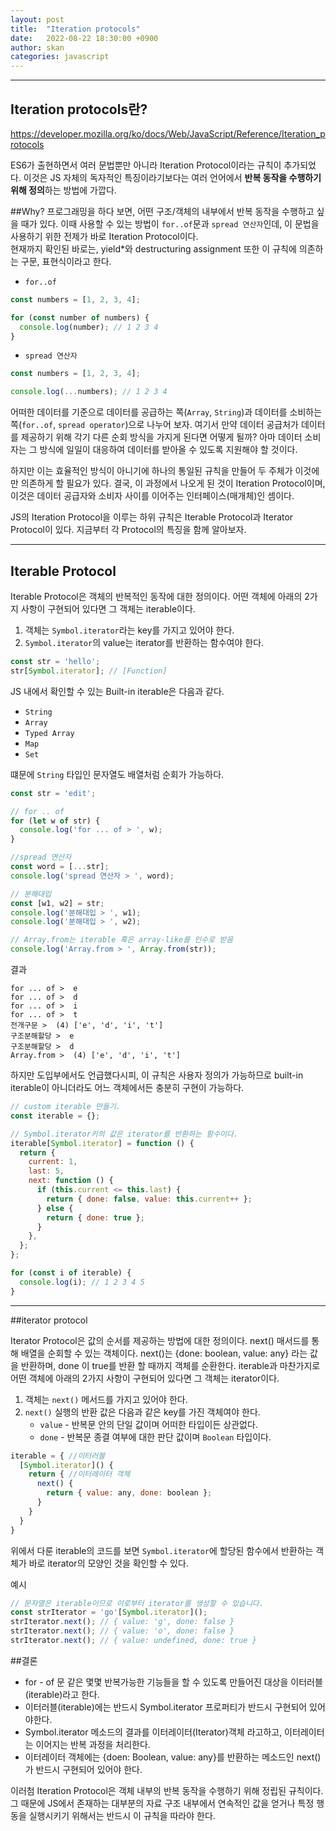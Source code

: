 ```yaml
---
layout: post
title:  "Iteration protocols"
date:   2022-08-22 18:30:00 +0900
author: skan
categories: javascript
---
```

<hr/>

## Iteration protocols란?

https://developer.mozilla.org/ko/docs/Web/JavaScript/Reference/Iteration_protocols

ES6가 출현하면서 여러 문법뿐만 아니라 Iteration Protocol이라는 규칙이 추가되었다. 이것은 JS 자체의 독자적인 특징이라기보다는 여러 언어에서 <b>반복 동작을 수행하기 위해 정의</b>하는 방법에 가깝다. 
<br />

##Why?
프로그래밍을 하다 보면, 어떤 구조/객체의 내부에서 반복 동작을 수행하고 싶을 때가 있다. 
이때 사용할 수 있는 방법이 `for..of`문과 `spread 연산자`인데, 이 문법을 사용하기 위한 전제가 바로 Iteration Protocol이다.<br/>
현재까지 확인된 바로는, yield*와 destructuring assignment 또한 이 규칙에 의존하는 구문, 표현식이라고 한다.

- `for..of`
```jsx
const numbers = [1, 2, 3, 4];

for (const number of numbers) {
  console.log(number); // 1 2 3 4
}
```

- `spread 연산자`
```jsx
const numbers = [1, 2, 3, 4];

console.log(...numbers); // 1 2 3 4
```

어떠한 데이터를 기준으로 데이터를 공급하는 쪽(`Array`, `String`)과 데이터를 소비하는 쪽(`for..of`, `spread operator`)으로 나누어 보자. 
여기서 만약 데이터 공급처가 데이터를 제공하기 위해 각기 다른 순회 방식을 가지게 된다면 어떻게 될까? 
아마 데이터 소비자는 그 방식에 일일이 대응하여 데이터를 받아올 수 있도록 지원해야 할 것이다.

하지만 이는 효율적인 방식이 아니기에 하나의 통일된 규칙을 만들어 두 주체가 이것에만 의존하게 할 필요가 있다. 
결국, 이 과정에서 나오게 된 것이 Iteration Protocol이며, 이것은 데이터 공급자와 소비자 사이를 이어주는 인터페이스(매개체)인 셈이다.

JS의 Iteration Protocol을 이루는 하위 규칙은 Iterable Protocol과 Iterator Protocol이 있다. 지금부터 각 Protocol의 특징을 함께 알아보자.

---

## Iterable Protocol
Iterable Protocol은 객체의 반복적인 동작에 대한 정의이다. 
어떤 객체에 아래의 2가지 사항이 구현되어 있다면 그 객체는 iterable이다.

1. 객체는 `Symbol.iterator`라는 key를 가지고 있어야 한다.
2. `Symbol.iterator`의 value는 iterator를 반환하는 함수여야 한다.

```jsx
const str = 'hello';
str[Symbol.iterator]; // [Function]
```

JS 내에서 확인할 수 있는 Built-in iterable은 다음과 같다.

- `String`
- `Array`
- `Typed Array`
- `Map`
- `Set`

떄문에 `String` 타입인 문자열도 배열처럼 순회가 가능하다.

```jsx
const str = 'edit';

// for .. of
for (let w of str) {
  console.log('for ... of > ', w);
}

//spread 연산자
const word = [...str];
console.log('spread 연산자 > ', word);

// 분해대입
const [w1, w2] = str;
console.log('분해대입 > ', w1);
console.log('분해대입 > ', w2);

// Array.from는 iterable 혹은 array-like를 인수로 받음
console.log('Array.from > ', Array.from(str));
```

결과
```text
for ... of >  e
for ... of >  d
for ... of >  i
for ... of >  t
전개구문 >  (4) ['e', 'd', 'i', 't']
구조분해할당 >  e
구조분해할당 >  d
Array.from >  (4) ['e', 'd', 'i', 't']
```
하지만 도입부에서도 언급했다시피, 이 규칙은 사용자 정의가 가능하므로 built-in iterable이 아니더라도 어느 객체에서든 충분히 구현이 가능하다.
```jsx
// custom iterable 만들기.
const iterable = {};

// Symbol.iterator키의 값은 iterator를 반환하는 함수이다.
iterable[Symbol.iterator] = function () {
  return {
    current: 1,
    last: 5,
    next: function () {
      if (this.current <= this.last) {
        return { done: false, value: this.current++ };
      } else {
        return { done: true };
      }
    },
  };
};

for (const i of iterable) {
  console.log(i); // 1 2 3 4 5
}
```

---
##iterator protocol

Iterator Protocol은 값의 순서를 제공하는 방법에 대한 정의이다.
next() 매서드를 통해 배열을 순회할 수 있는 객체이다.
next()는 {done: boolean, value: any} 라는 값을 반환하며, done 이 true를 반환 할 때까지 객체를 순환한다.
iterable과 마찬가지로 어떤 객체에 아래의 2가지 사항이 구현되어 있다면 그 객체는 iterator이다.

 1. 객체는 `next()` 메서드를 가지고 있어야 한다.
 2. `next()` 실행의 반환 값은 다음과 같은 key를 가진 객체여야 한다.   
    - `value` - 반복문 안의 단일 값이며 어떠한 타입이든 상관없다.  
    - `done` - 반복문 종결 여부에 대한 판단 값이며 `Boolean` 타입이다.
    
```jsx
iterable = { //이터러블
  [Symbol.iterator]() {
    return { //이터레이터 객체
      next() {
        return { value: any, done: boolean };
      }
    }
  }
}
```
위에서 다룬 iterable의 코드를 보면 `Symbol.iterator`에 할당된 함수에서 반환하는 객체가 바로 iterator의 모양인 것을 확인할 수 있다.

예시
```jsx
// 문자열은 iterable이므로 이로부터 iterator를 생성할 수 있습니다.
const strIterator = 'go'[Symbol.iterator]();
strIterator.next(); // { value: 'g', done: false }
strIterator.next(); // { value: 'o', done: false }
strIterator.next(); // { value: undefined, done: true }
```

##결론
 - for - of 문 같은 몇몇 반복가능한 기능들을 할 수 있도록 만들어진 대상을 이터러블(iterable)라고 한다.
 - 이터러블(iterable)에는 반드시 Symbol.iterator 프로퍼티가 반드시 구현되어 있어야한다.
 - Symbol.iterator 메소드의 결과를 이터레이터(Iterator)객체 라고하고, 이터레이터는 이어지는 반복 과정을 처리한다.
 - 이터레이터 객체에는 {doen: Boolean, value: any}를 반환하는 메소드인 next() 가 반드시 구현되어 있어야 한다.

이러첨 Iteration Protocol은 객체 내부의 반복 동작을 수행하기 위해 정립된 규칙이다.
그 때문에 JS에서 존재하는 대부분의 자료 구조 내부에서 연속적인 값을 얻거나 특정 행동을 실행시키기 위해서는 반드시 이 규칙을 따라야 한다.
